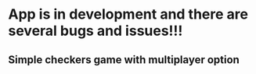 # App is in development and there are several bugs and issues!!!
## Simple checkers game with multiplayer option

